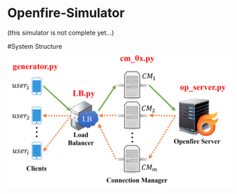 # Openfire-Simulator
(this simulator is not complete yet...)

#System Structure
![iamge](https://github.com/TimingJL/Openfire-Simulator/blob/master/structure.png)

